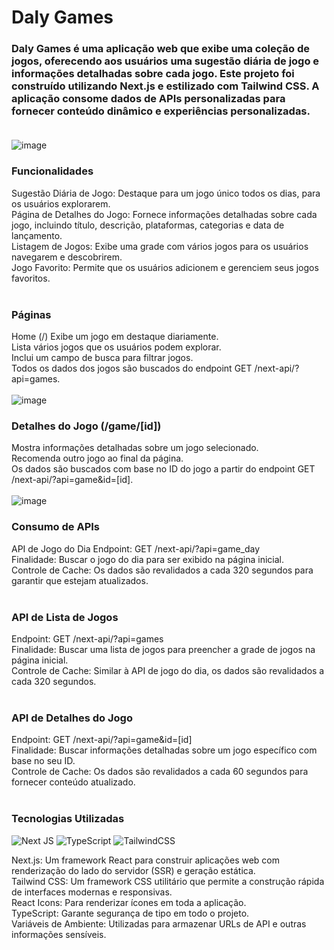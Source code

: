 # Daly Games
### Daly Games é uma aplicação web que exibe uma coleção de jogos, oferecendo aos usuários uma sugestão diária de jogo e informações detalhadas sobre cada jogo. Este projeto foi construído utilizando Next.js e estilizado com Tailwind CSS. A aplicação consome dados de APIs personalizadas para fornecer conteúdo dinâmico e experiências personalizadas.</br></br>
![image](https://github.com/user-attachments/assets/92d12f7f-b8f6-4ea7-99c0-75bd87569918)

### Funcionalidades
Sugestão Diária de Jogo: Destaque para um jogo único todos os dias, para os usuários explorarem.</br>
Página de Detalhes do Jogo: Fornece informações detalhadas sobre cada jogo, incluindo título, descrição, plataformas, categorias e data de lançamento.</br>
Listagem de Jogos: Exibe uma grade com vários jogos para os usuários navegarem e descobrirem.</br>
Jogo Favorito: Permite que os usuários adicionem e gerenciem seus jogos favoritos.</br></br>


### Páginas
Home (/)
Exibe um jogo em destaque diariamente.</br>
Lista vários jogos que os usuários podem explorar.</br>
Inclui um campo de busca para filtrar jogos.</br>
Todos os dados dos jogos são buscados do endpoint GET /next-api/?api=games.</br></br>
![image](https://github.com/user-attachments/assets/5ab0eecc-12f8-4dc3-927a-2c88d7af6716)


### Detalhes do Jogo (/game/[id])
Mostra informações detalhadas sobre um jogo selecionado.</br>
Recomenda outro jogo ao final da página.</br>
Os dados são buscados com base no ID do jogo a partir do endpoint GET /next-api/?api=game&id=[id].</br></br>
![image](https://github.com/user-attachments/assets/2c3911f0-f662-44d1-ac13-ca3b8ddc74c5)


### Consumo de APIs
API de Jogo do Dia
Endpoint: GET /next-api/?api=game_day</br>
Finalidade: Buscar o jogo do dia para ser exibido na página inicial.</br>
Controle de Cache: Os dados são revalidados a cada 320 segundos para garantir que estejam atualizados.</br></br>

### API de Lista de Jogos
Endpoint: GET /next-api/?api=games</br>
Finalidade: Buscar uma lista de jogos para preencher a grade de jogos na página inicial.</br>
Controle de Cache: Similar à API de jogo do dia, os dados são revalidados a cada 320 segundos.</br></br>

### API de Detalhes do Jogo
Endpoint: GET /next-api/?api=game&id=[id]</br>
Finalidade: Buscar informações detalhadas sobre um jogo específico com base no seu ID.</br>
Controle de Cache: Os dados são revalidados a cada 60 segundos para fornecer conteúdo atualizado.</br></br>

### Tecnologias Utilizadas
![Next JS](https://img.shields.io/badge/Next-black?style=for-the-badge&logo=next.js&logoColor=white) ![TypeScript](https://img.shields.io/badge/typescript-%23007ACC.svg?style=for-the-badge&logo=typescript&logoColor=white) ![TailwindCSS](https://img.shields.io/badge/tailwindcss-%2338B2AC.svg?style=for-the-badge&logo=tailwind-css&logoColor=white)

Next.js: Um framework React para construir aplicações web com renderização do lado do servidor (SSR) e geração estática.</br>
Tailwind CSS: Um framework CSS utilitário que permite a construção rápida de interfaces modernas e responsivas.</br>
React Icons: Para renderizar ícones em toda a aplicação.</br>
TypeScript: Garante segurança de tipo em todo o projeto.</br>
Variáveis de Ambiente: Utilizadas para armazenar URLs de API e outras informações sensíveis.</br></br>
